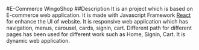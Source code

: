 #E-Commerce WingoShop
##Description 
It is an project which is based on E-commerce web application. It is made with Javascript Framework [React](https://beta.reactjs.org/) for enhance the UI of website. It is responsive web application which has navigation, menus, carousel, cards, signin, cart. Different path for different pages has been used for different work such as Home, Signin, Cart. It is dynamic web application. 

